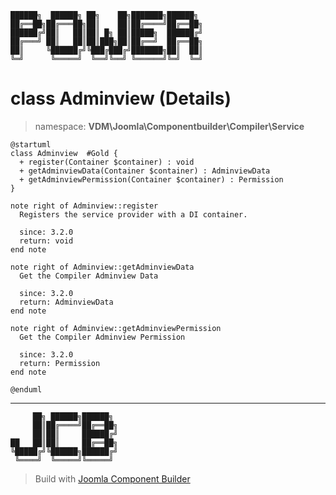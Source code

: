 ```
██████╗  ██████╗ ██╗    ██╗███████╗██████╗
██╔══██╗██╔═══██╗██║    ██║██╔════╝██╔══██╗
██████╔╝██║   ██║██║ █╗ ██║█████╗  ██████╔╝
██╔═══╝ ██║   ██║██║███╗██║██╔══╝  ██╔══██╗
██║     ╚██████╔╝╚███╔███╔╝███████╗██║  ██║
╚═╝      ╚═════╝  ╚══╝╚══╝ ╚══════╝╚═╝  ╚═╝
```
# class Adminview (Details)
> namespace: **VDM\Joomla\Componentbuilder\Compiler\Service**
```uml
@startuml
class Adminview  #Gold {
  + register(Container $container) : void
  + getAdminviewData(Container $container) : AdminviewData
  + getAdminviewPermission(Container $container) : Permission
}

note right of Adminview::register
  Registers the service provider with a DI container.

  since: 3.2.0
  return: void
end note

note right of Adminview::getAdminviewData
  Get the Compiler Adminview Data

  since: 3.2.0
  return: AdminviewData
end note

note right of Adminview::getAdminviewPermission
  Get the Compiler Adminview Permission

  since: 3.2.0
  return: Permission
end note
 
@enduml
```

---
```
     ██╗ ██████╗██████╗
     ██║██╔════╝██╔══██╗
     ██║██║     ██████╔╝
██   ██║██║     ██╔══██╗
╚█████╔╝╚██████╗██████╔╝
 ╚════╝  ╚═════╝╚═════╝
```
> Build with [Joomla Component Builder](https://git.vdm.dev/joomla/Component-Builder)

